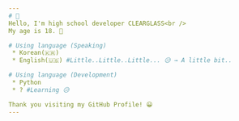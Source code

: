 ```yaml
---
# 👋
Hello, I'm high school developer CLEARGLASS<br />
My age is 18. 📖

# Using language (Speaking)
 * Korean(🇰🇷)
 * English(🇺🇸) #Little..Little..Little... 😥 → A little bit..

# Using language (Development)
 * Python
 * ? #Learning 😥

Thank you visiting my GitHub Profile! 😀
---
```

